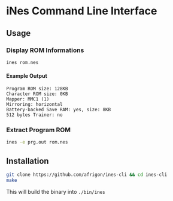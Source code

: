 # iNes Command Line Interface

## Usage

### Display ROM Informations

```sh
ines rom.nes
```

#### Example Output

```
Program ROM size: 128KB
Character ROM size: 0KB
Mapper: MMC1 (1)
Mirroring: horizontal
Battery-backed Save RAM: yes, size: 8KB
512 bytes Trainer: no
```

### Extract Program ROM

```sh
ines -e prg.out rom.nes
```

## Installation

```sh
git clone https://github.com/afrigon/ines-cli && cd ines-cli
make
```

This will build the binary into `./bin/ines`
